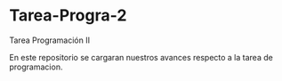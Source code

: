 # Tarea-Progra-2
Tarea Programación II

En este repositorio se cargaran nuestros avances respecto a la tarea de programacion.
